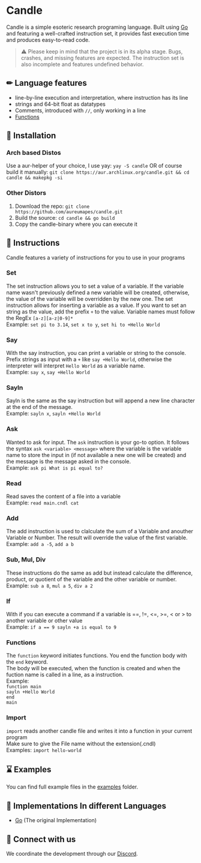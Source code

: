 Candle
======

Candle is a simple esoteric research programing language. Built using [Go](https://go.dev) and featuring a well-crafted instruction set, it provides fast execution time and produces easy-to-read code.

> ⚠️ Please keep in mind that the project is in its alpha stage. Bugs, crashes, and missing features are expected. The instruction set is also incomplete and features undefined behavior.

✏ Language features
-------------------

*   line-by-line execution and interpretation, where instruction has its line
*   strings and 64-bit float as datatypes
*   Comments, introduced with `//`, only working in a line
*   [Functions](#functions)

📩 Installation
------------
### Arch based Distos
Use a aur-helper of your choice, I use yay:
`yay -S candle`
OR of course build it manually:
`git clone https://aur.archlinux.org/candle.git && cd candle && makepkg -si`

### Other Distors
1. Download the repo: `git clone https://github.com/aureumapes/candle.git`
2. Build the source: `cd candle && go build`
3. Copy the candle-binary where you can execute it


📎 Instructions
---------------

Candle features a variety of instructions for you to use in your programs

### Set

The set instruction allows you to set a value of a variable. If the variable name wasn't previously defined a new variable will be created, otherwise, the value of the variable will be overridden by the new one. The set instruction allows for inserting a variable as a value. If you want to set an string as the value, add the prefix `+` to the value. Variable names must follow the RegEx `[a-z][a-z|0-9]*`  
Example: `set pi to 3.14`, `set x to y`, `set hi to +Hello World`

### Say

With the say instruction, you can print a variable or string to the console. Prefix strings as input with a `+` like `say +Hello World`, otherwise the interpreter will interpret `Hello World` as a variable name.  
Example: `say x`, `say +Hello World`

### Sayln

Sayln is the same as the say instruction but will append a new line character at the end of the message.  
Example: `sayln x`, `sayln +Hello World`

### Ask

Wanted to ask for input. The `ask` instruction is your go-to option. It follows the syntax `ask <variable> <message>` where the variable is the variable name to store the input in (if not available a new one will be created) and the message is the message asked in the console.  
Example: `ask pi What is pi equal to?`

### Read
Read saves the content of a file into a variable<br/>
Example: `read main.cndl cat`

### Add

The add instruction is used to clalculate the sum of a Variable and anouther Variable or Number. The result will override the value of the first variable.  
Example: `add a -5`, `add a b`

### Sub, Mul, Div

These instructions do the same as add but instead calculate the difference, product, or quotient of the variable and the other variable or number.  
Example: `sub a 8`, `mul a 5`, `div a 2`

### If

With if you can execute a command if a variable is ==, !=, <=, >=, < or > to another variable or other value  
Example: `if a == 9 sayln +a is equal to 9`

### Functions

The `function` keyword initiates functions. You end the function body with the `end` keyword.  
The body will be executed, when the function is created and when the fuction name is called in a line, as a instruction.  
Example:  
`function main`<br />
`sayln +Hello World`<br />
`end` <br />
`main`

### Import
`import` reads another candle file and writes it into a function in your current program<br/>
Make sure to give the File name without the extension(.cndl)<br/>
Examples:
`import hello-world`

⌛ Examples
----------

You can find full example files in the [examples](https://github.com/Amiraxoba2/candle/tree/master/examples) folder.

📝 Implementations In different Languages
-----------------------------------------

*   [Go](https://github.com/Amiraxoba/Candle/) (The original Implementation)

🚢 Connect with us
------------------

We coordinate the development through our [Discord](https://discord.gg/sFaZtaSX9j).

